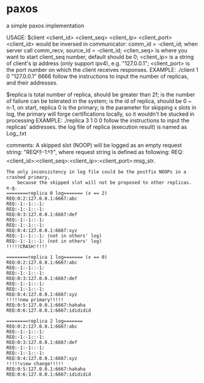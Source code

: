 # paxos
a simple paxos implementation

USAGE:
$client <client_id> <client_seq> <client_ip> <client_port>
	<client_id> would be inversed in communicator: comm_id = -client_id;
		when server call comm_recv, source_id = -client_id;
	<clien_seq> is where you want to start client_seq number, default should be 0;
	<client_ip> is a string of client's ip address (only support ipv4), e.g. "127.0.0.1";
	<client_port> is the port number on which the client receives responses.
EXAMPLE: ./client 1 0 "127.0.0.1" 6666
follow the instructions to input the number of replicas, and their addresses.

$replica <n> <f> <id> <x>
	<n> is total number of replica, should be greater than 2f;
	<f> is the number of failure can be tolerated in the system;
	<id> is the id of replica, should be 0 ~ n-1, on start, replica 0 is the primary;
	<x> is the parameter for skipping x slots in log, 
		the primary will forge certifications locally, so it wouldn't be stucked in processing
EXAMPLE: ./replica 3 1 0 0
follow the instructions to input the replicas' addresses.
the log file of replica (execution result) is named as Log_<id>.txt

comments:
	A skipped slot (NOOP) will be logged as an empty request string: "REQ:-1:-1::-1:",
	where request string is defined as following: REQ:<client_id>:<client_seq>:<client_ip>:<client_port>:msg_str.
	
	The only inconsistency in log file could be the postfix NOOPs in a crashed primary, 
		because the skipped slot will not be proposed to other replicas.
	e.g.
	========replica 0 log======= (x == 2)
	REQ:0:2:127.0.0.1:6667:abc
	REQ:-1:-1::-1:
	REQ:-1:-1::-1:
	REQ:0:3:127.0.0.1:6667:def
	REQ:-1:-1::-1:
	REQ:-1:-1::-1:
	REQ:0:4:127.0.0.1:6667:xyz
	REQ:-1:-1::-1: (not in others' log)
	REQ:-1:-1::-1: (not in others' log)
	!!!!!CRASH!!!!!

	========replica 1 log======= (x == 0)
	REQ:0:2:127.0.0.1:6667:abc
	REQ:-1:-1::-1:
	REQ:-1:-1::-1:
	REQ:0:3:127.0.0.1:6667:def
	REQ:-1:-1::-1:
	REQ:-1:-1::-1:
	REQ:0:4:127.0.0.1:6667:xyz
	!!!!!new primary!!!!!
	REQ:0:5:127.0.0.1:6667:hahaha
	REQ:0:6:127.0.0.1:6667:idididid

	========replica 2 log=======
	REQ:0:2:127.0.0.1:6667:abc
	REQ:-1:-1::-1:
	REQ:-1:-1::-1:
	REQ:0:3:127.0.0.1:6667:def
	REQ:-1:-1::-1:
	REQ:-1:-1::-1:
	REQ:0:4:127.0.0.1:6667:xyz
	!!!!!view change!!!!!
	REQ:0:5:127.0.0.1:6667:hahaha
	REQ:0:6:127.0.0.1:6667:idididid
